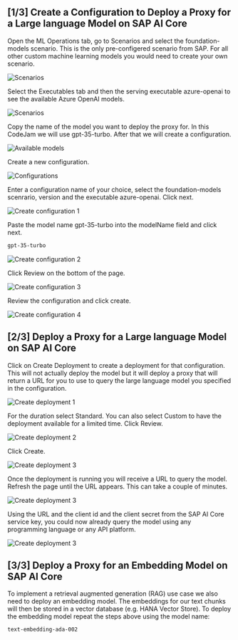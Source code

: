 ## [1/3] Create a Configuration to Deploy a Proxy for a Large language Model on SAP AI Core

Open the ML Operations tab, go to Scenarios and select the foundation-models scenario. This is the only pre-configered scenario from SAP. For all other custom machine learning models you would need to create your own scenario.

![Scenarios](images/2024-07-22_12-52-11.png)

Select the Executables tab and then the serving executable azure-openai to see the available Azure OpenAI models.

![Scenarios](images/2024-07-22_13-04-27.png)

Copy the name of the model you want to deploy the proxy for. In this CodeJam we will use gpt-35-turbo.
After that we will create a configuration.

![Available models](images/2024-07-22_13-04-40.png)

Create a new configuration.

![Configurations](images/2024-07-22_13-15-51.png)

Enter a configuration name of your choice, select the foundation-models scenrario, version and the executable azure-openai. Click next.

![Create configuration 1](images/2024-07-16_16-42-19.png)

Paste the model name gpt-35-turbo into the modelName field and click next.
```sh
gpt-35-turbo
```

![Create configuration 2](images/2024-07-16_16-42-54.png)

Click Review on the bottom of the page.

![Create configuration 3](images/2024-07-16_16-43-20.png)

Review the configuration and click create.

![Create configuration 4](images/2024-07-16_16-43-35.png)

## [2/3] Deploy a Proxy for a Large language Model on SAP AI Core

Click on Create Deployment to create a deployment for that configuration. This will not actually deploy the model but it will deploy a proxy that will return a URL for you to use to query the large language model you specified in the configuration.

![Create deployment 1](images/2024-07-16_16-43-57.png)

For the duration select Standard. You can also select Custom to have the deployment available for a limited time. Click Review.

![Create deployment 2](images/2024-07-16_16-44-17.png)

Click Create.

![Create deployment 3](images/2024-07-16_16-44-32.png)

Once the deployment is running you will receive a URL to query the model. Refresh the page until the URL appears. This can take a couple of minutes.

![Create deployment 3](images/2024-07-16_16-44-49.png)

Using the URL and the client id and the client secret from the SAP AI Core service key, you could now already query the model using any programming language or any API platform.

![Create deployment 3](images/2024-07-16_16-51-40.png)

## [3/3] Deploy a Proxy for an Embedding Model on SAP AI Core
To implement a retrieval augmented generation (RAG) use case we also need to deploy an embedding model. The embeddings for our text chunks will then be stored in a vector database (e.g. HANA Vector Store). To deploy the embedding model repeat the steps above using the model name: 
```sh
text-embedding-ada-002
```
